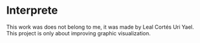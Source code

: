 # Interprete

This work was does not belong to me, it was made by Leal Cortés Uri Yael.
This project is only about improving graphic visualization.
